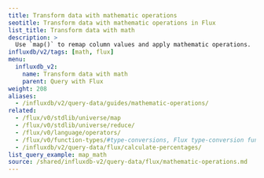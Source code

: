 ```yaml
---
title: Transform data with mathematic operations
seotitle: Transform data with mathematic operations in Flux
list_title: Transform data with math
description: >
  Use `map()` to remap column values and apply mathematic operations.
influxdb/v2/tags: [math, flux]
menu:
  influxdb_v2:
    name: Transform data with math
    parent: Query with Flux
weight: 208
aliases:
  - /influxdb/v2/query-data/guides/mathematic-operations/
related:
  - /flux/v0/stdlib/universe/map
  - /flux/v0/stdlib/universe/reduce/
  - /flux/v0/language/operators/
  - /flux/v0/function-types/#type-conversions, Flux type-conversion functions
  - /influxdb/v2/query-data/flux/calculate-percentages/
list_query_example: map_math
source: /shared/influxdb-v2/query-data/flux/mathematic-operations.md
---
```


<!-- The content for this file is located at
// SOURCE content/shared/influxdb-v2/query-data/flux/mathematic-operations.md -->

